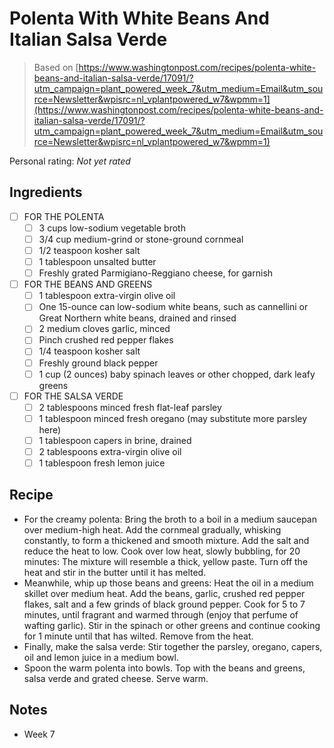 <!-- Needs Manual Review -->

# Polenta With White Beans And Italian Salsa Verde

> Based on [https://www.washingtonpost.com/recipes/polenta-white-beans-and-italian-salsa-verde/17091/?utm_campaign=plant_powered_week_7&utm_medium=Email&utm_source=Newsletter&wpisrc=nl_vplantpowered_w7&wpmm=1](https://www.washingtonpost.com/recipes/polenta-white-beans-and-italian-salsa-verde/17091/?utm_campaign=plant_powered_week_7&utm_medium=Email&utm_source=Newsletter&wpisrc=nl_vplantpowered_w7&wpmm=1)

<!-- {cts} rating=0; (User can specify rating on scale of 1-5) -->

Personal rating: *Not yet rated*

<!-- {cte} -->

<!-- {cts} name_image=None; (User can specify image name) -->

<!-- TODO: Capture image -->

<!-- {cte} -->

## Ingredients

* [ ] FOR THE POLENTA
    * [ ] 3 cups low-sodium vegetable broth
    * [ ] 3/4 cup medium-grind or stone-ground cornmeal
    * [ ] 1/2 teaspoon kosher salt
    * [ ] 1 tablespoon unsalted butter
    * [ ] Freshly grated Parmigiano-Reggiano cheese, for garnish
* [ ] FOR THE BEANS AND GREENS
    * [ ] 1 tablespoon extra-virgin olive oil
    * [ ] One 15-ounce can low-sodium white beans, such as cannellini or Great Northern white beans, drained and rinsed
    * [ ] 2 medium cloves garlic, minced
    * [ ] Pinch crushed red pepper flakes
    * [ ] 1/4 teaspoon kosher salt
    * [ ] Freshly ground black pepper
    * [ ] 1 cup (2 ounces) baby spinach leaves or other chopped, dark leafy greens
* [ ] FOR THE SALSA VERDE
    * [ ] 2 tablespoons minced fresh flat-leaf parsley
    * [ ] 1 tablespoon minced fresh oregano (may substitute more parsley here)
    * [ ] 1 tablespoon capers in brine, drained
    * [ ] 2 tablespoons extra-virgin olive oil
    * [ ] 1 tablespoon fresh lemon juice

## Recipe

* For the creamy polenta: Bring the broth to a boil in a medium saucepan over medium-high heat. Add the cornmeal gradually, whisking constantly, to form a thickened and smooth mixture. Add the salt and reduce the heat to low. Cook over low heat, slowly bubbling, for 20 minutes: The mixture will resemble a thick, yellow paste. Turn off the heat and stir in the butter until it has melted.
* Meanwhile, whip up those beans and greens: Heat the oil in a medium skillet over medium heat. Add the beans, garlic, crushed red pepper flakes, salt and a few grinds of black ground pepper. Cook for 5 to 7 minutes, until fragrant and warmed through (enjoy that perfume of wafting garlic). Stir in the spinach or other greens and continue cooking for 1 minute until that has wilted. Remove from the heat.
* Finally, make the salsa verde: Stir together the parsley, oregano, capers, oil and lemon juice in a medium bowl.
* Spoon the warm polenta into bowls. Top with the beans and greens, salsa verde and grated cheese. Serve warm.

## Notes

* Week 7
